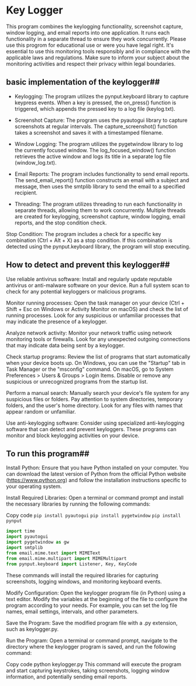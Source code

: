 # Key Logger
This program combines the keylogging functionality, screenshot capture, window logging, and email reports into one application. It runs each functionality in a separate thread to ensure they work concurrently.
Please use this progrom for educational use or were you have legal right. It's essential to use this monitoring tools responsibly and in compliance with the applicable laws and regulations. Make sure to inform your subject about the monitoring activities and respect their privacy within legal boundaries.

## basic implementation of the keylogger##

- Keylogging: The program utilizes the pynput.keyboard library to capture keypress events. When a key is pressed, the on_press() function is triggered, which appends the pressed key to a log file (keylog.txt).

- Screenshot Capture: The program uses the pyautogui library to capture screenshots at regular intervals. The capture_screenshot() function takes a screenshot and saves it with a timestamped filename.

- Window Logging: The program utilizes the pygetwindow library to log the currently focused window. The log_focused_window() function retrieves the active window and logs its title in a separate log file (window_log.txt).

- Email Reports: The program includes functionality to send email reports. The send_email_report() function constructs an email with a subject and message, then uses the smtplib library to send the email to a specified recipient.

- Threading: The program utilizes threading to run each functionality in separate threads, allowing them to work concurrently. Multiple threads are created for keylogging, screenshot capture, window logging, email reports, and the stop condition check.

Stop Condition: The program includes a check for a specific key combination (Ctrl + Alt + X) as a stop condition. If this combination is detected using the pynput.keyboard library, the program will stop executing.


## How to detect and prevent this keylogger##
Use reliable antivirus software: Install and regularly update reputable antivirus or anti-malware software on your device. Run a full system scan to check for any potential keyloggers or malicious programs.

Monitor running processes: Open the task manager on your device (Ctrl + Shift + Esc on Windows or Activity Monitor on macOS) and check the list of running processes. Look for any suspicious or unfamiliar processes that may indicate the presence of a keylogger.

Analyze network activity: Monitor your network traffic using network monitoring tools or firewalls. Look for any unexpected outgoing connections that may indicate data being sent by a keylogger.

Check startup programs: Review the list of programs that start automatically when your device boots up. On Windows, you can use the "Startup" tab in Task Manager or the "msconfig" command. On macOS, go to System Preferences > Users & Groups > Login Items. Disable or remove any suspicious or unrecognized programs from the startup list.

Perform a manual search: Manually search your device's file system for any suspicious files or folders. Pay attention to system directories, temporary folders, and the user's home directory. Look for any files with names that appear random or unfamiliar.

Use anti-keylogging software: Consider using specialized anti-keylogging software that can detect and prevent keyloggers. These programs can monitor and block keylogging activities on your device.

## To run this program##

Install Python: Ensure that you have Python installed on your computer. You can download the latest version of Python from the official Python website (https://www.python.org) and follow the installation instructions specific to your operating system.

Install Required Libraries: Open a terminal or command prompt and install the necessary libraries by running the following commands:

Copy code
`pip install pyautogui`
`pip install pygetwindow`
`pip install pynput`

```python 
import time
import pyautogui
import pygetwindow as gw
import smtplib
from email.mime.text import MIMEText
from email.mime.multipart import MIMEMultipart
from pynput.keyboard import Listener, Key, KeyCode
```
These commands will install the required libraries for capturing screenshots, logging windows, and monitoring keyboard events.

Modify Configuration: Open the keylogger program file (in Python) using a text editor. Modify the variables at the beginning of the file to configure the program according to your needs. For example, you can set the log file names, email settings, intervals, and other parameters.

Save the Program: Save the modified program file with a .py extension, such as keylogger.py.

Run the Program: Open a terminal or command prompt, navigate to the directory where the keylogger program is saved, and run the following command:

Copy code
python keylogger.py
This command will execute the program and start capturing keystrokes, taking screenshots, logging window information, and potentially sending email reports.

